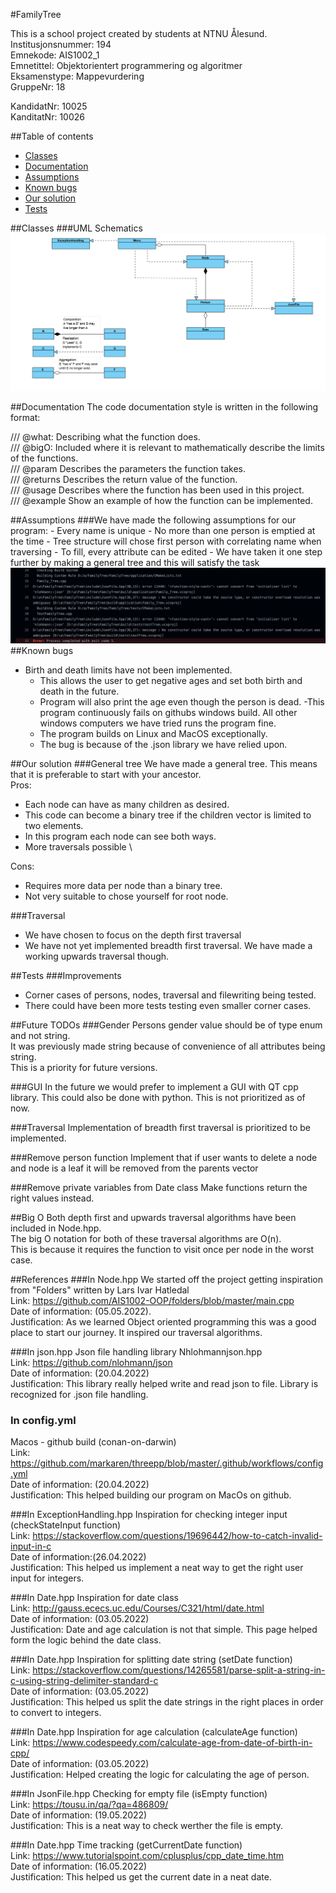 #FamilyTree

This is a school project created by students at NTNU Ålesund. \
Institusjonsnummer: 194 \
Emnekode: AIS1002_1 \
Emnetittel: Objektorientert programmering og algoritmer \
Eksamenstype: Mappevurdering \
GruppeNr: 18

KandidatNr: 10025 \
KanditatNr: 10026

##Table of contents
- [Classes](#classes)
- [Documentation](#documentation)
- [Assumptions](#assumptions)
- [Known bugs](#known-bugs)
- [Our solution](#our-solution)
- [Tests](#tests)

##Classes
###UML Schematics
![img.png](Images/UMLSchematics.png)

##Documentation
The code documentation style is written in the following format:

/// @what:      Describing what the function does. \
/// @bigO:      Included where it is relevant to mathematically describe the limits of the functions. \
/// @param      Describes the parameters the function takes.\
/// @returns    Describes the return value of the function.\
/// @usage      Describes where the function has been used in this project.\
/// @example    Show an example of how the function can be implemented.

##Assumptions
###We have made the following assumptions for our program:
    - Every name is unique
    - No more than one person is emptied at the time
        - Tree structure will chose first person with correlating name when traversing
        - To fill, every attribute can be edited
    - We have taken it one step further by making a general tree and this will satisfy the task
![img.png](Images/WindowsBuildError.png)
##Known bugs 
- Birth and death limits have not been implemented.
  - This allows the user to get negative ages and set both birth and death in the future.
  - Program will also print the age even though the person is dead.
-This program continuously fails on githubs windows build. All other windows computers we have tried runs the program fine.
  - The program builds on Linux and MacOS exceptionally.
  - The bug is because of the .json library we have relied upon.


##Our solution
###General tree
We have made a general tree. This means that it is preferable to start with your ancestor. \
Pros:
- Each node can have as many children as desired. 
- This code can become a binary tree if the children vector is limited to two elements.
- In this program each node can see both ways.
- More traversals possible \

Cons:
- Requires more data per node than a binary tree.
- Not very suitable to chose yourself for root node.

###Traversal
- We have chosen to focus on the depth first traversal
- We have not yet implemented breadth first traversal. We have made a working upwards traversal though.

##Tests
###Improvements
- Corner cases of persons, nodes, traversal and filewriting being tested.
- There could have been more tests testing even smaller corner cases.

##Future TODOs
###Gender
Persons gender value should be of type enum and not string. \
It was previously made string because of convenience of all attributes being string. \
This is a priority for future versions.

###GUI
In the future we would prefer to implement a GUI with QT cpp library.
This could also be done with python. 
This is not prioritized as of now.

###Traversal
Implementation of breadth first traversal is prioritized to be implemented.

###Remove person function
Implement that if user wants to delete a node and node is a leaf it will be removed from the parents vector

###Remove private variables from Date class
Make functions return the right values instead.

##Big O
Both depth first and upwards traversal algorithms have been included in Node.hpp. \
The big O notation for both of these traversal algorithms are O(n). \
This is because it requires the function to visit once per node in the worst case.


##References
###In Node.hpp
We started off the project getting inspiration from "Folders" written by Lars Ivar Hatledal \
Link: https://github.com/AIS1002-OOP/folders/blob/master/main.cpp \
Date of information: (05.05.2022).\
Justification: As we learned Object oriented programming this was a good place to start our journey.
It inspired our traversal algorithms.

###In json.hpp
Json file handling library Nhlohmannjson.hpp \
Link: https://github.com/nlohmann/json \
Date of information: (20.04.2022) \
Justification: This library really helped write and read json to file. Library is recognized for .json file handling.

### In config.yml
Macos - github build (conan-on-darwin) \
Link: https://github.com/markaren/threepp/blob/master/.github/workflows/config.yml \
Date of information: (20.04.2022) \
Justification: This helped building our program on MacOs on github.

###In ExceptionHandling.hpp
Inspiration for checking integer input (checkStateInput function) \
Link: https://stackoverflow.com/questions/19696442/how-to-catch-invalid-input-in-c \
Date of information:(26.04.2022) \
Justification: This helped us implement a neat way to get the right user input for integers.

###In Date.hpp
Inspiration for date class \
Link: http://gauss.ececs.uc.edu/Courses/C321/html/date.html \
Date of information: (03.05.2022) \
Justification: Date and age calculation is not that simple. This page helped form the logic behind the date class.

###In Date.hpp
Inspiration for splitting date string (setDate function) \
Link: https://stackoverflow.com/questions/14265581/parse-split-a-string-in-c-using-string-delimiter-standard-c \
Date of information: (03.05.2022) \
Justification: This helped us split the date strings in the right places in order to convert to integers.

###In Date.hpp
Inspiration for age calculation (calculateAge function) \
Link: https://www.codespeedy.com/calculate-age-from-date-of-birth-in-cpp/ \
Date of information: (03.05.2022) \
Justification: Helped creating the logic for calculating the age of person. 

###In JsonFile.hpp
Checking for empty file (isEmpty function) \
Link: https://tousu.in/qa/?qa=486809/ \
Date of information: (19.05.2022) \
Justification: This is a neat way to check werther the file is empty.

###In Date.hpp
Time tracking (getCurrentDate function) \
Link: https://www.tutorialspoint.com/cplusplus/cpp_date_time.htm \
Date of information: (16.05.2022) \
Justification: This helped us get the current date in a neat date.